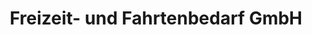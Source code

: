 ---
title: "Freizeit- und Fahrtenbedarf GmbH"
url: /kaufungen/freizeit-und-fahrtenbedarf-gmbh/
shop: Outdoor
---